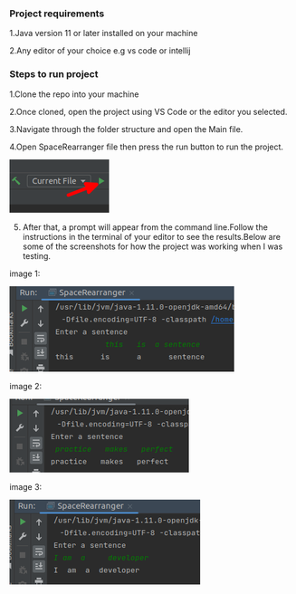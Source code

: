 
### Project requirements

1.Java version 11 or later installed on your machine

2.Any editor of your choice e.g vs code or intellij

### Steps to run project

1.Clone the repo into your machine

2.Once cloned, open the project using VS Code or the editor you selected.

3.Navigate through the folder structure and open the Main file.

4.Open SpaceRearranger file then press the run button to run the project.

![img.png](img.png)

5. After that, a prompt will appear from the command line.Follow the instructions in the terminal of your editor  to see the results.Below are some of the screenshots for how the project was working when I was testing.

image 1:

![img_1.png](img_1.png)

image 2:

![img_2.png](img_2.png)

image 3:

![img_3.png](img_3.png)







  
